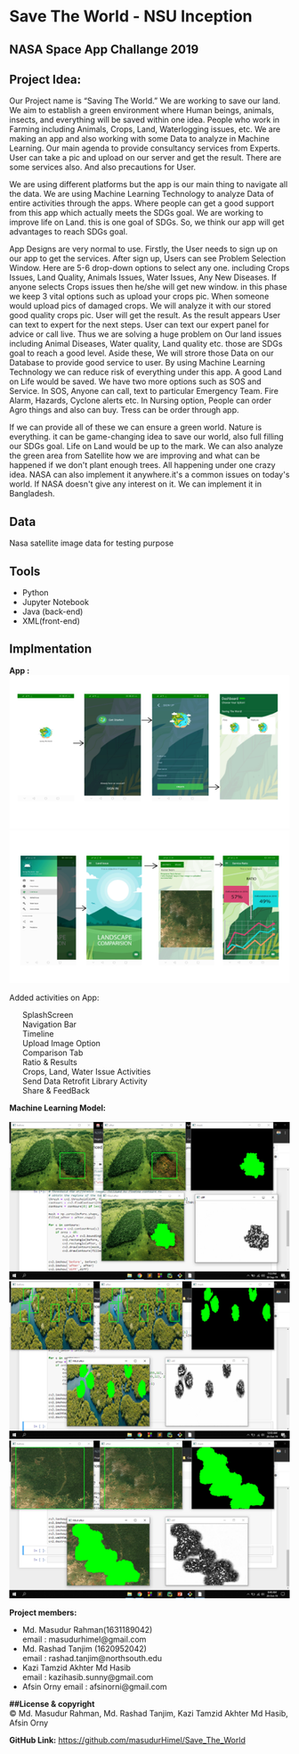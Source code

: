 # Save The World - NSU Inception

<h2>NASA Space App Challange 2019</h2>

<h2>Project Idea:</h2> 


<p>Our Project name is “Saving The World.” We are working to save our land. We aim to establish a green environment where Human beings, animals, insects, and everything will be saved within one idea. People who work in Farming including Animals, Crops, Land, Waterlogging issues, etc. 
We are making an app and also working with some Data to analyze in Machine Learning. Our main agenda to provide consultancy services from Experts. User can take a pic and upload on our server and get the result. There are some services also. And also precautions for User. </p>

<p>We are using different platforms but the app is our main thing to navigate all the data. We are using Machine Learning Technology to analyze Data of entire activities through the apps. Where people can get a good support from this app which actually meets the SDGs goal. We are working to improve life on Land. this is one goal of SDGs. So, we think our app will get advantages to reach SDGs goal. </p>

<p>App Designs are very normal to use. Firstly, the User needs to sign up on our app to get the services. After sign up, Users can see Problem Selection Window. Here are 5-6 drop-down options to select any one. including Crops Issues, Land Quality, Animals Issues, Water Issues, Any New Diseases. If anyone selects Crops issues then he/she will get new window. in this phase we keep 3 vital options such as upload your crops pic. When someone would upload pics of damaged crops. We will analyze it with our stored good quality crops pic. User will get the result. As the result appears User can text to expert for the next steps. User can text our expert panel for advice or call live. Thus we are solving a huge problem on Our land issues including Animal Diseases, Water quality, Land quality etc. those are SDGs goal to reach a good level. Aside these, We will strore those Data on our Database to provide good service to user. By using Machine Learning Technology we can reduce risk of everything under this app. A good Land on Life would be saved. We have two more options such as SOS and Service. In SOS, Anyone can call, text to particular Emergency Team. Fire Alarm, Hazards, Cyclone alerts etc. In Nursing option, People can order Agro things and also can buy. Tress can be order through app.</p>

<p>If we can provide all of these we can ensure a green world. Nature is everything. it can be game-changing idea to save our world, also full filling our SDGs goal. Life on Land would be up to the mark. We can also analyze the green area from Satellite how we are improving and what can be happened if we don't plant enough trees. All happening under one crazy idea. NASA can also implement it anywhere.it's a common issues on today's world. If NASA doesn't give any interest on it. We can implement it in Bangladesh.</p>
<h2>Data</h2>
Nasa satellite image data for testing purpose<br>
<h2>Tools</h2>
<ul>
  <li>Python</li>
  <li>Jupyter Notebook</li>
  <li>Java (back-end)</li>
  <li>XML(front-end)</li>
</ul>

<h2>Implmentation</h2>
<b>App :</b><br>
<img src="/Resources/readme_2.png">
<img src="/Resources/readme_3.png" >


Added activities on App:<br>
<ul>
    SplashScreen<br>
    Navigation Bar<br>
    Timeline<br>
    Upload Image Option<br>
    Comparison Tab<br>
    Ratio & Results<br>
    Crops, Land, Water Issue Activities<br>
    Send Data Retrofit Library Activity <br>
    Share & FeedBack<br>
    
</ul>

<b>Machine Learning Model:</b> <br><br>
![](Resources/ML_model.png)
![](Resources/Before_After_3.png)
![](Resources/Before_After_1.png)

<b>Project members:</b>
<ul>
<li>
Md. Masudur Rahman(1631189042)<br>
email : masudurhimel@gmail.com
</li>
<li>
Md. Rashad Tanjim (1620952042)<br>	
email : rashad.tanjim@northsouth.edu
</li>
<li>
Kazi Tamzid Akhter Md Hasib<br>
email : kazihasib.sunny@gmail.com
</li>
 <li>
Afsin Orny 
email : afsinorni@gmail.com
</li>
</ul>

<b>##License & copyright</b><br>
© Md. Masudur Rahman, Md. Rashad Tanjim, Kazi Tamzid Akhter Md Hasib, Afsin Orny<br>

<b>GitHub Link:</b> <a>https://github.com/masudurHimel/Save_The_World</a>
